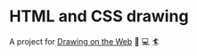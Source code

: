 # HTML and CSS drawing

A project for [Drawing on the Web](https://cs.nyu.edu/courses/spring20/CSCI-UA.0380-001/) :art: :computer: :surfer:

